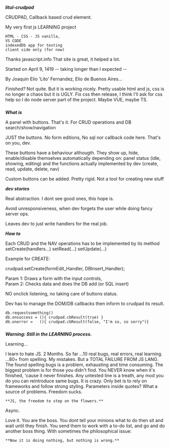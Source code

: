 
***litul-crudpad***

CRUDPAD, 
Callback based crud element.

My very first js LEARNING project  

    HTML - CSS - JS vanilla,  
    VS CODE  
    indexedDb app for testing
    client side only (for now) 

Thanks javascript.info   That site is great, it helped a lot.


Started on
April 9, 1419       -- taking longer than I expected --

By
Joaquin Elio 'Lito' Fernandez, Elio de Buenos Aires...


*Finished?*  Not quite.
But it is working nicely. 
Pretty usable html and js, 
css is no longer a chaos but it is UGLY.  Fix css then release, 
I think I'll ask for css help so I do node server part of the project.
Maybe VUE, maybe TS.


###

***What is***

A panel with buttons. That's it.
For 
  CRUD operations  and
  DB search/show/navigation

JUST the buttons. No form editions, No sql nor callback code here. That's on you, dev.

These buttons have a behaviour althougth.  They show up, hide, enable/disable themselves automatically depending on: 
  panel status (idle, showing, editing) and
  the functions actually implemented by dev (create, read, update, delete, nav)

Custom buttons can be added.
Pretty rigid. Not a tool for creating new stuff


***dev stories***

Real abstraction.  I dont see good ones, this hope is. 

Avoid unresponsiveness, 
when dev forgets the user while doing fancy server ops.

Leaves dev to just write handlers for the real job.
 

***How to***

Each CRUD and the NAV operations has to be implemented by its method
  setCreate(handlers...)
  setRead(...)
  setUpdate(...)

Example for CREATE: 

  crudpad.setCreate(formEdit_Handler, DBInsert_Handler);   

 Param 1: Draws a form with the input controls,  
 Param 2: Checks data and does the DB add (or SQL insert)

NO onclick listening, no taking care of buttons status.

Dev has to manage the DOM/DB callbacks then inform to crudpad its result.

    db.requestsomething()
    db.onsuccess = (){ crudpad.cbResult(true) }
    db.onerror =   (){ crudpad.cbResult(false, "I'm so, so sorry")}


###

***Warning: Still in the LEARNING process.***

Learning...

I learn to hate JS. 2 Months.
So far 
...10 real bugs, real errors, real learning.
...80+ from spelling. My mistakes. But a TOTAL FAILURE FROM JS LANG.
The found spelling bugs is a problem, exhausting and time consuming.
The biggest problem is for those you didn't find. You NEVER know when it's finished, 'cause it never finishes. 
Any untested line is a treath, any mod you do you can reintroduce same bugs. It is crazy.
Only bet is to rely on frameworks and follow strong styling.
Parameters inside quotes? What a source of problems.
Freedom sucks.      

    **JS, the freedom to step on the flowers.**


Async.

Love it.
You are the boss.
You dont tell your minions what to do then sit and wait until they finish.
You send them to work with a to-do list, 
and go and do another boss thing.
With sometimes the philosophical issue:

    **Now it is doing nothing, but nothing is wrong.**
